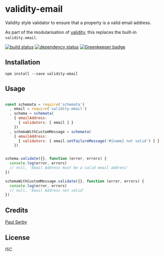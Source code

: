# validity-email

Validity style validator to ensure that a property is a valid email address.

As part of the modularisation of [validity](https://github.com/serby/validity), this replaces the built-in `validity.email`.

[![build status](https://secure.travis-ci.org/serby/validity-email.svg)](http://travis-ci.org/serby/validity-email)
[![dependency status](https://david-dm.org/serby/validity-email.svg)](https://david-dm.org/serby/validity-email) [![Greenkeeper badge](https://badges.greenkeeper.io/serby/validity-email.svg)](https://greenkeeper.io/)

## Installation

```
npm install --save validity-email
```

## Usage

```js

const schemata = require('schemata')
  , email = require('validity-email')
  , schema = schemata(
    { emailAddress:
      { validators: [ email ] }
    })
  , schemaWithCustomMessage = schemata(
    { emailAddress:
      { validators: [ email.setFailureMessage('#{name} not valid') ] }
    })


schema.validate({}, function (error, errors) {
  console.log(error, errors)
  // null, 'Email Address must be a valid email address'
})

schemaWithCustomMessage.validate({}, function (error, errors) {
  console.log(error, errors)
  // null, 'Email Address not valid'
})

```

## Credits
[Paul Serby](https://github.com/serby/)

## License

ISC
